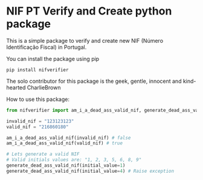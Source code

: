 # NIF PT Verify and Create python package

This is a simple package to verify and create new NIF (Número Identificação Fiscal) in Portugal.

You can install the package using pip

```
pip install nifverifier
```

The solo contributor for this package is the geek, gentle, innocent and kind-hearted CharlieBrown

How to use this package: 

```python
from nifverifier import am_i_a_dead_ass_valid_nif, generate_dead_ass_valid_nif

invalid_nif = "123123123"
valid_nif = "216860180"

am_i_a_dead_ass_valid_nif(invalid_nif) # false
am_i_a_dead_ass_valid_nif(valid_nif) # true

# Lets generate a valid NIF
# Valid initials values are: "1, 2, 3, 5, 6, 8, 9"
generate_dead_ass_valid_nif(initial_value=1)
generate_dead_ass_valid_nif(initial_value=4) # Raise exception


```